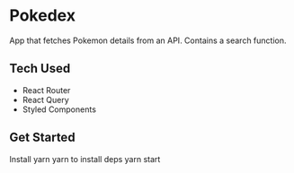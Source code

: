 # Pokedex

App that fetches Pokemon details from an API. Contains a search function.

## Tech Used

- React Router
- React Query
- Styled Components

## Get Started

Install yarn
yarn to install deps
yarn start
